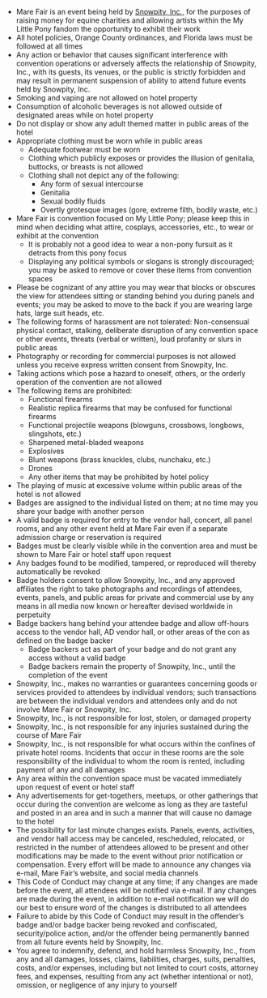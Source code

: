- Mare Fair is an event being held by [Snowpity, Inc.,](https://snowpity.org/) for the purposes of raising money for equine charities and allowing artists within the My Little Pony fandom the opportunity to exhibit their work
- All hotel policies, Orange County ordinances, and Florida laws must be followed at all times
- Any action or behavior that causes significant interference with convention operations or adversely affects the relationship of Snowpity, Inc., with its guests, its venues, or the public is strictly forbidden and may result in permanent suspension of ability to attend future events held by Snowpity, Inc.
- Smoking and vaping are not allowed on hotel property
- Consumption of alcoholic beverages is not allowed outside of designated areas while on hotel property
- Do not display or show any adult themed matter in public areas of the hotel
- Appropriate clothing must be worn while in public areas
	- Adequate footwear must be worn
	- Clothing which publicly exposes or provides the illusion of genitalia, buttocks, or breasts is not allowed
	- Clothing shall not depict any of the following:
		- Any form of sexual intercourse
		- Genitalia
		- Sexual bodily fluids
		- Overtly grotesque images (gore, extreme filth, bodily waste, etc.)
- Mare Fair is convention focused on My Little Pony; please keep this in mind when deciding what attire, cosplays, accessories, etc., to wear or exhibit at the convention
	- It is probably not a good idea to wear a non-pony fursuit as it detracts from this pony focus
	- Displaying any political symbols or slogans is strongly discouraged; you may be asked to remove or cover these items from convention spaces
- Please be cognizant of any attire you may wear that blocks or obscures the view for attendees sitting or standing behind you during panels and events; you may be asked to move to the back if you are wearing large hats, large suit heads, etc.
- The following forms of harassment are not tolerated: Non-consensual physical contact, stalking, deliberate disruption of any convention space or other events, threats (verbal or written), loud profanity or slurs in public areas
- Photography or recording for commercial purposes is not allowed unless you receive express written consent from Snowpity, Inc.
- Taking actions which pose a hazard to oneself, others, or the orderly operation of the convention are not allowed
- The following items are prohibited:
	- Functional firearms
	- Realistic replica firearms that may be confused for functional firearms
	- Functional projectile weapons (blowguns, crossbows, longbows, slingshots, etc.)
	- Sharpened metal-bladed weapons
	- Explosives
	- Blunt weapons (brass knuckles, clubs, nunchaku, etc.)
	- Drones
	- Any other items that may be prohibited by hotel policy
- The playing of music at excessive volume within public areas of the hotel is not allowed
- Badges are assigned to the individual listed on them; at no time may you share your badge with another person
- A valid badge is required for entry to the vendor hall, concert, all panel rooms, and any other event held at Mare Fair even if a separate admission charge or reservation is required
- Badges must be clearly visible while in the convention area and must be shown to Mare Fair or hotel staff upon request
- Any badges found to be modified, tampered, or reproduced will thereby automatically be revoked
- Badge holders consent to allow Snowpity, Inc., and any approved affiliates the right to take photographs and recordings of attendees, events, panels, and public areas for private and commercial use by any means in all media now known or hereafter devised worldwide in perpetuity
- Badge backers hang behind your attendee badge and allow off-hours access to the vendor hall, AD vendor hall, or other areas of the con as defined on the badge backer
	- Badge backers act as part of your badge and do not grant any access without a valid badge
	- Badge backers remain the property of Snowpity, Inc., until the completion of the event
- Snowpity, Inc., makes no warranties or guarantees concerning goods or services provided to attendees by individual vendors; such transactions are between the individual vendors and attendees only and do not involve Mare Fair or Snowpity, Inc.
- Snowpity, Inc., is not responsible for lost, stolen, or damaged property
- Snowpity, Inc., is not responsible for any injuries sustained during the course of Mare Fair
- Snowpity, Inc., is not responsible for what occurs within the confines of private hotel rooms.  Incidents that occur in these rooms are the sole responsibility of the individual to whom the room is rented, including payment of any and all damages
- Any area within the convention space must be vacated immediately upon request of event or hotel staff
- Any advertisements for get-togethers, meetups, or other gatherings that occur during the convention are welcome as long as they are tasteful and posted in an area and in such a manner that will cause no damage to the hotel
- The possibility for last minute changes exists.  Panels, events, activities, and vendor hall access may be canceled, rescheduled, relocated, or restricted in the number of attendees allowed to be present and other modifications may be made to the event without prior notification or compensation.  Every effort will be made to announce any changes via e-mail, Mare Fair’s website, and social media channels
- This Code of Conduct may change at any time; if any changes are made before the event, all attendees will be notified via e-mail.  If any changes are made during the event, in addition to e-mail notification we will do our best to ensure word of the changes is distributed to all attendees
- Failure to abide by this Code of Conduct may result in the offender’s badge and/or badge backer being revoked and confiscated, security/police action, and/or the offender being permanently banned from all future events held by Snowpity, Inc.
- You agree to indemnify, defend, and hold harmless Snowpity, Inc., from any and all damages, losses, claims, liabilities, charges, suits, penalties, costs, and/or expenses, including but not limited to court costs, attorney fees, and expenses, resulting from any act (whether intentional or not), omission, or negligence of any injury to yourself